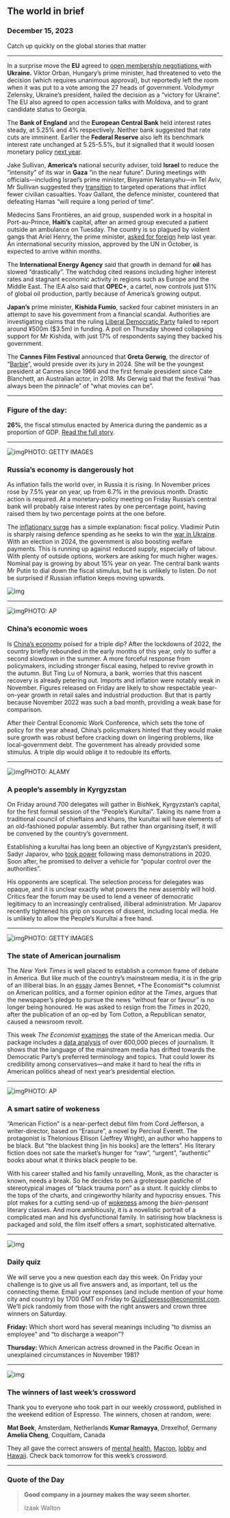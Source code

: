 ## The world in brief

### December 15, 2023

Catch up quickly on the global stories that matter



------



In a surprise move the **EU** agreed to [open membership negotiations ](https://www.economist.com/leaders/2023/09/28/the-war-in-ukraine-is-a-powerful-reason-to-enlarge-and-improve-the-eu)with **Ukraine.** Viktor Orban, Hungary’s prime minister, had threatened to veto the decision (which requires unanimous approval), but reportedly left the room when it was put to a vote among the 27 heads of government. Volodymyr Zelensky, Ukraine’s president, hailed the decision as a “victory for Ukraine”. The EU also agreed to open accession talks with Moldova, and to grant candidate status to Georgia.

The **Bank of England** and the **European Central Bank** held interest rates steady, at 5.25% and 4% respectively. Neither bank suggested that rate cuts are imminent. Earlier the **Federal Reserve** also left its benchmark interest rate unchanged at 5.25-5.5%, but it signalled that it would loosen monetary policy [next year](https://www.economist.com/leaders/2023/12/13/the-fed-gives-in-to-the-clamour-for-looser-money).

Jake Sullivan, **America’s** national security adviser, told **Israel** to reduce the “intensity” of its war in **Gaza** “in the near future”. During meetings with officials—including Israel’s prime minister, Binyamin Netanyahu—in Tel Aviv, Mr Sullivan suggested they [transition](https://www.economist.com/middle-east-and-africa/2023/12/14/israels-current-large-scale-operation-is-the-last-one-in-gaza) to targeted operations that inflict fewer civilian casualties. Yoav Gallant, the defence minister, countered that defeating Hamas “will require a long period of time”.

Médecins Sans Frontières, an aid group, suspended work in a hospital in Port-au-Prince, **Haiti’s** capital, after an armed group executed a patient outside an ambulance on Tuesday. The country is so plagued by violent gangs that Ariel Henry, the prime minister, [asked for foreign](https://www.economist.com/the-americas/2022/10/20/an-american-backed-foreign-force-may-be-sent-to-haiti) help last year. An international security mission, approved by the UN in October, is expected to arrive within months.

The **International Energy Agency** said that growth in demand for **oil** has slowed “drastically”. The watchdog cited reasons including higher interest rates and stagnant economic activity in regions such as Europe and the Middle East. The IEA also said that **OPEC+**, a cartel, now controls just 51% of global oil production, partly because of America’s growing output.

**Japan’s** prime minister, **Kishida Fumio**, sacked four cabinet ministers in an attempt to save his government from a financial scandal. Authorities are investigating claims that the ruling [Liberal Democratic Party](https://www.economist.com/the-economist-explains/2021/10/28/how-the-ldp-dominates-japans-politics) failed to report around ¥500m ($3.5m) in funding. A poll on Thursday showed collapsing support for Mr Kishida, with just 17% of respondents saying they backed his government.

The **Cannes Film Festival** announced that **Greta Gerwig**, the director of “[Barbie](https://www.economist.com/culture/2023/07/14/realism-with-oppenheimer-or-escapism-with-barbie)”, would preside over its jury in 2024. She will be the youngest president at Cannes since 1966 and the first female president since Cate Blanchett, an Australian actor, in 2018. Ms Gerwig said that the festival “has always been the pinnacle” of “what movies can be”.



------



### Figure of the day: 

**26%**, the fiscal stimulus enacted by America during the pandemic as a proportion of GDP. [Read the full story](https://www.economist.com/leaders/2023/12/13/the-fed-gives-in-to-the-clamour-for-looser-money).



------



![img](https://niceboy.online/insight/public/Espresso/PHOTOS/20231216_dap356.jpg)PHOTO: GETTY IMAGES

### Russia’s economy is dangerously hot

As inflation falls the world over, in Russia it is rising. In November prices rose by 7.5% year on year, up from 6.7% in the previous month. Drastic action is required. At a monetary-policy meeting on Friday Russia’s central bank will probably raise interest rates by one percentage point, having raised them by two percentage points at the one before.

The [inflationary surge](https://www.economist.com/finance-and-economics/2023/12/10/vladimir-putin-is-running-russias-economy-dangerously-hot) has a simple explanation: fiscal policy. Vladimir Putin is sharply raising defence spending as he seeks to win the [war in Ukraine](https://www.economist.com/leaders/2023/11/30/putin-seems-to-be-winning-the-war-in-ukraine-for-now). With an election in 2024, the government is also boosting welfare payments. This is running up against reduced supply, especially of labour. With plenty of outside options, workers are asking for much higher wages. Nominal pay is growing by about 15% year on year. The central bank wants Mr Putin to dial down the fiscal stimulus, but he is unlikely to listen. Do not be surprised if Russian inflation keeps moving upwards.

![img](https://niceboy.online/insight/public/Espresso/PHOTOS/20231216_DAC660.jpg)



------



![img](https://niceboy.online/insight/public/Espresso/PHOTOS/20231216_dap358.jpg)PHOTO: AP

### China’s economic woes

Is [China’s economy](https://www.economist.com/finance-and-economics/2023/12/07/will-china-leave-behind-its-economic-woes-in-2024) poised for a triple dip? After the lockdowns of 2022, the country briefly rebounded in the early months of this year, only to suffer a second slowdown in the summer. A more forceful response from policymakers, including stronger fiscal easing, helped to revive growth in the autumn. But Ting Lu of Nomura, a bank, worries that this nascent recovery is already petering out. Imports and inflation were notably weak in November. Figures released on Friday are likely to show respectable year-on-year growth in retail sales and industrial production. But that is partly because November 2022 was such a bad month, providing a weak base for comparison.

After their Central Economic Work Conference, which sets the tone of policy for the year ahead, China’s policymakers hinted that they would make sure growth was robust before cracking down on lingering problems, like local-government debt. The government has already provided some stimulus. A triple dip would oblige it to redouble its efforts.



------



![img](https://niceboy.online/insight/public/Espresso/PHOTOS/20231216_dap352.jpg)PHOTO: ALAMY

### A people’s assembly in Kyrgyzstan

On Friday around 700 delegates will gather in Bishkek, Kyrgyzstan’s capital, for the first formal session of the “People’s Kurultai”. Taking its name from a traditional council of chieftains and khans, the kurultai will have elements of an old-fashioned popular assembly. But rather than organising itself, it will be convened by the country’s government.

Establishing a kurultai has long been an objective of Kyrgyzstan’s president, Sadyr Japarov, who [took power](https://www.economist.com/asia/2020/10/15/kyrgyzstans-president-resigns-as-a-recent-convict-takes-charge) following mass demonstrations in 2020. Soon after, he promised to deliver a vehicle for “popular control over the authorities”.

His opponents are sceptical. The selection process for delegates was opaque, and it is unclear exactly what powers the new assembly will hold. Critics fear the forum may be used to lend a veneer of democratic legitimacy to an increasingly centralised, illiberal administration. Mr Japarov recently tightened his grip on sources of dissent, including local media. He is unlikely to allow the People’s Kurultai a free hand.



------



![img](https://niceboy.online/insight/public/Espresso/PHOTOS/20231216_dap362.jpg)PHOTO: GETTY IMAGES

### The state of American journalism

The *New York Times* is well placed to establish a common frame of debate in America. But like much of the country’s mainstream media, it is in the grip of an illiberal bias. In an [essay](https://www.economist.com/1843/2023/12/14/when-the-new-york-times-lost-its-way) James Bennet, *The Economist’*s columnist on American politics, and a former opinion editor at the *Times*, argues that the newspaper’s pledge to pursue the news “without fear or favour” is no longer being honoured. He was asked to resign from the *Times* in 2020, after the publication of an op-ed by Tom Cotton, a Republican senator, caused a newsroom revolt.

This week *The Economist* [examines](https://www.economist.com/leaders/2023/12/14/can-you-have-a-healthy-democracy-without-a-common-set-of-facts) the state of the American media. Our package includes a [data analysis](https://www.economist.com/united-states/2023/12/14/american-journalism-sounds-much-more-democratic-than-republican) of over 600,000 pieces of journalism. It shows that the language of the mainstream media has drifted towards the Democratic Party’s preferred terminology and topics. That could lower its credibility among conservatives—and make it hard to heal the rifts in American politics ahead of next year’s presidential election.



------



![img](https://niceboy.online/insight/public/Espresso/PHOTOS/20231216_dap360.jpg)PHOTO: AP

### A smart satire of wokeness

“American Fiction” is a near-perfect debut film from Cord Jefferson, a writer-director, based on “Erasure”, a novel by Percival Everett. The protagonist is Thelonious Ellison (Jeffrey Wright), an author who happens to be black. But “the blackest thing [in his books] are the letters”. His literary fiction does not sate the market’s hunger for “raw”, “urgent”, “authentic” books about what it thinks black people to be.

With his career stalled and his family unravelling, Monk, as the character is known, needs a break. So he decides to pen a grotesque pastiche of stereotypical images of “black trauma porn” as a stunt. It quickly climbs to the tops of the charts, and cringeworthy hilarity and hypocrisy ensues. This plot makes for a cutting send-up of [wokeness](https://www.economist.com/culture/2023/12/13/conservatives-are-trying-to-disrupt-hollywood-with-some-success) among the *bien-pensant* literary classes. And more ambitiously, it is a novelistic portrait of a complicated man and his dysfunctional family. In satirising how blackness is packaged and sold, the film itself offers a smart, sophisticated alternative.



------



![img](https://niceboy.online/insight/public/Espresso/PHOTOS/20220218_OPD008_hq_15.jpg)

### Daily quiz

We will serve you a new question each day this week. On Friday your challenge is to give us all five answers and, as important, tell us the connecting theme. Email your responses (and include mention of your home city and country) by 1700 GMT on Friday to [QuizEspresso@economist.com](https://mail.google.com/mail/?view=cm&fs=1&tf=1&to=QuizEspresso@economist.com). We’ll pick randomly from those with the right answers and crown three winners on Saturday.

**Friday:** Which short word has several meanings including “to dismiss an employee” and “to discharge a weapon”?

**Thursday:** Which American actress drowned in the Pacific Ocean in unexplained circumstances in November 1981?



------



![img](https://niceboy.online/insight/public/Espresso/PHOTOS/Crossword_34.jpg)

### The winners of last week’s crossword

Thank you to everyone who took part in our weekly crossword, published in the weekend edition of Espresso. The winners, chosen at random, were:

**Mat Boek**, Amsterdam, Netherlands
**Kumar Ramayya**, Drexelhof, Germany
**Amelia Cheng**, Coquitlam, Canada

They all gave the correct answers of [mental health](https://www.economist.com/leaders/2023/12/07/how-to-stop-over-medicalising-mental-health), [Macron](https://www.economist.com/europe/2023/12/06/southern-europes-employment-boom-is-not-strong-enough), [lobby](https://www.economist.com/united-states/2023/12/02/charlie-peters-the-man-who-tried-to-save-washington) and [Hawaii](https://www.economist.com/interactive/science-and-technology/2023/12/06/the-extremely-telescope-will-trasform-astronomy). Check back tomorrow for this week’s crossword.



------



### Quote of the Day

> **Good company in a journey makes the way seem shorter.**
>
> Izaak Walton







